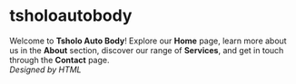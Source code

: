# tsholoautobody
Welcome to **Tsholo Auto Body**! Explore our **Home** page, learn more about us in the **About** section, discover our range of **Services**, and get in touch through the **Contact** page.  
*Designed by HTML*
